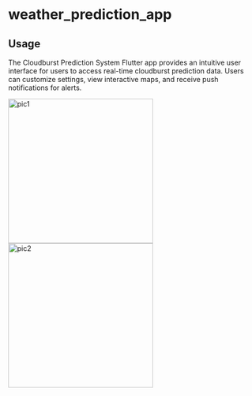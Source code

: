 # weather_prediction_app

## Usage 
 
The Cloudburst Prediction System Flutter app provides an intuitive user interface for users to access real-time cloudburst prediction data. Users can customize settings, view interactive maps, and receive push notifications for alerts.

<img width="293" alt="pic1" src="https://github.com/nikhil-RGB/weather-prediction-app/assets/68727041/8ae82f5f-1150-4f53-a1c4-854260011591">

<img width="293" alt="pic2" src="https://github.com/nikhil-RGB/weather-prediction-app/assets/68727041/b4b9e046-0e91-4f05-ab12-68581813871d">

